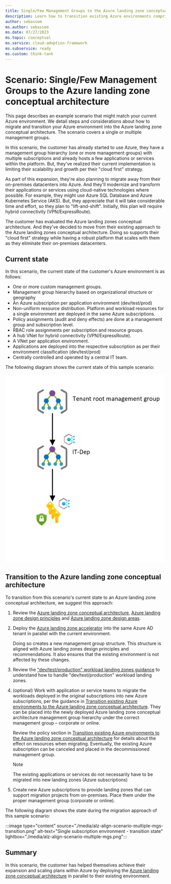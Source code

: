 ```yaml
---
title: Single/Few Management Groups to the Azure landing zone conceptual architecture
description: Learn how to transition existing Azure environments comprised of single or few Management Groups into the Azure landing zone conceptual architecture
author: sebassem
ms.author: sebassem
ms.date: 07/27/2023
ms.topic: conceptual
ms.service: cloud-adoption-framework
ms.subservice: ready
ms.custom: think-tank
---
```


<!-- docutune:casing resourceType resourceTypes resourceId resourceIds -->

# Scenario: Single/Few Management Groups to the Azure landing zone conceptual architecture

This page describes an example scenario that might match your current Azure environment. We detail steps and considerations about how to migrate and transition your Azure environment into the Azure landing zone conceptual architecture. The scenario covers a single or multiple management groups.

In this scenario, the customer has already started to use Azure, they have a management group hierarchy (one or more management groups) with multiple subscriptions and already hosts a few applications or services within the platform. But, they've realized their current implementation is limiting their scalability and growth per their "cloud first" strategy.

As part of this expansion, they're also planning to migrate away from their on-premises datacenters into Azure. And they'll modernize and transform their applications or services using cloud-native technologies where possible. For example, they might use Azure SQL Database and Azure Kubernetes Service (AKS). But, they appreciate that it will take considerable time and effort, so they plan to "lift-and-shift". Initially, this plan will require hybrid connectivity (VPN/ExpressRoute).

The customer has evaluated the Azure landing zones conceptual architecture. And they've decided to move from their existing approach to the Azure landing zones conceptual architecture. Doing so supports their "cloud first" strategy while having a robust platform that scales with them as they eliminate their on-premises datacenters.

## Current state

In this scenario, the current state of the customer's Azure environment is as follows:

- One or more custom management groups.
- Management group hierarchy based on organizational structure or geography
- An Azure subscription per application environment (dev/test/prod)
- Non-uniform resource distribution. Platform and workload resources for a single environment are deployed in the same Azure subscriptions.
- Policy assignments (audit and deny effects) are done at a management group and subscription level.
- RBAC role assignments per subscription and resource groups.
- A hub VNet for hybrid connectivity (VPN/ExpressRoute).
- A VNet per application environment.
- Applications are deployed into the respective subscription as per their environment classification (dev/test/prod)
- Centrally controlled and operated by a central IT team.

The following diagram shows the current state of this sample scenario:

![Single subscription environment](./media/alz-align-scenario-multiple-mgs.png)

## Transition to the Azure landing zone conceptual architecture

To transition from this scenario's current state to an Azure landing zone conceptual architecture, we suggest this approach:

1. Review the [Azure landing zone conceptual architecture](./index.md), [Azure landing zone design principles](./design-principles.md) and [Azure landing zone design areas](./design-areas.md).

2. Deploy the [Azure landing zone accelerator](/azure/architecture/landing-zones/landing-zone-deploy#platform) into the same Azure AD tenant in parallel with the current environment.

   Doing so creates a new management group structure. This structure is aligned with Azure landing zones design principles and recommendations. It also ensures that the existing environment is not affected by these changes.

3. Review the ["dev/test/production" workload landing zones guidance](./../enterprise-scale/faq.md#how-do-we-handle-devtestproduction-workload-landing-zones-in-azure-landing-zone-architecture) to understand how to handle "dev/test/production" workload landing zones.

4. (optional) Work with application or service teams to migrate the workloads deployed in the original subscriptions into new Azure subscriptions, per the guidance in [Transition existing Azure environments to the Azure landing zone conceptual architecture](./../enterprise-scale/transition.md#moving-resources-in-azure). They can be placed into the newly deployed Azure landing zone conceptual architecture management group hierarchy under the correct management group – corporate or online.

   Review the policy section in [Transition existing Azure environments to the Azure landing zone conceptual architecture](./../enterprise-scale/transition.md#policy) for details about the effect on resources when migrating. Eventually, the existing Azure subscription can be canceled and placed in the decommissioned management group.

   > [!NOTE]
   > The existing applications or services do not necessarily have to be migrated into new landing zones (Azure subscriptions)

5. Create new Azure subscriptions to provide landing zones that can support migration projects from on-premises. Place them under the proper management group (corporate or online).

The following diagram shows the state during the migration approach of this sample scenario:

:::image type="content" source="./media/alz-align-scenario-multiple-mgs-transition.png" alt-text="Single subscription environment - transition state" lightbox="./media/alz-align-scenario-multiple-mgs.png":::

## Summary

In this scenario, the customer has helped themselves achieve their expansion and scaling plans within Azure by deploying the [Azure landing zone conceptual architecture](./index.md#azure-landing-zone-architecture) in parallel to their existing environment.
